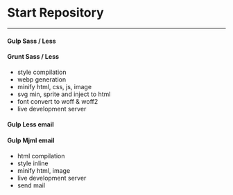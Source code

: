 # Start Repository
---
#### Gulp Sass / Less
#### Grunt Sass / Less

- style compilation
- webp generation
- minify html, css, js, image
- svg min, sprite and inject to html
- font convert to woff & woff2
- live development server

#### Gulp Less email
#### Gulp Mjml email

- html compilation
- style inline
- minify html, image
- live development server
- send mail
